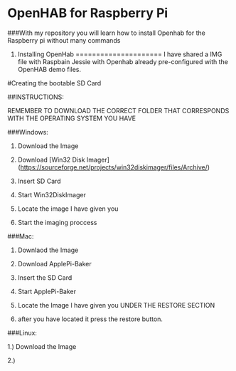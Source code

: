 OpenHAB for Raspberry Pi
=========================
###With my repository you will learn how to install Openhab for the Raspberry pi without many commands

1. Installing OpenHab
=====================
I have shared a IMG file with Raspbain Jessie with Openhab already pre-configured with the OpenHAB demo files.

#Creating the bootable SD Card

##INSTRUCTIONS:


REMEMBER TO DOWNLOAD THE CORRECT FOLDER THAT CORRESPONDS WITH THE OPERATING SYSTEM YOU HAVE

###Windows:


1. Download the Image

2. Download [Win32 Disk Imager] (https://sourceforge.net/projects/win32diskimager/files/Archive/)

3. Insert SD Card

4. Start Win32DiskImager

5. Locate the image I have given you

6. Start the imaging proccess

###Mac:


1. Downlaod the Image

2. Download ApplePi-Baker

3. Insert the SD Card

4. Start ApplePi-Baker

5. Locate the Image I have given you UNDER THE RESTORE SECTION

6. after you have located it press the restore button.

###Linux:


1.) Download the Image

2.) 
